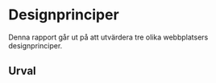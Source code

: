 ---
---
Designprinciper
=========================
Denna rapport går ut på att utvärdera tre olika webbplatsers designprinciper.

## Urval

